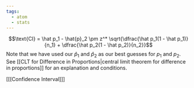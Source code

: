 ```yaml
---
tags:
  - atom
  - stats
---
```

$$\text{CI} = \hat p_1 - \hat{p}_2 \pm z^* \sqrt{\dfrac{\hat p_1(1 - \hat p_1)}{n_1} + \dfrac{\hat p_2(1 - \hat p_2)}{n_2}}$$
Note that we have used our $\hat p_1$ and $\hat p_2$  as our best guesses for $p_1$ and $p_2$. See [[CLT for Difference in Proportions|central limit theorem for difference in proportions]] for an explanation and conditions.

\[[[Confidence Interval]]\]
